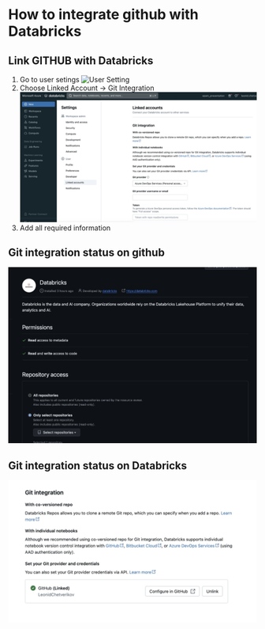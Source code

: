 # How to integrate github with Databricks


## Link GITHUB with Databricks
1. Go to user setings
![User Setting](pictures/UserSetting.jpg)
2. Choose Linked Account -> Git Integration
![Personal access tokens](pictures/GitIntegration.jpg)
3. Add all required information

## Git integration status on github
![Git integration status](pictures/Integrationonly1repo.jpg)


## Git integration status on Databricks
![Git integration status](pictures/DatabriksGitIntegration.jpg)
